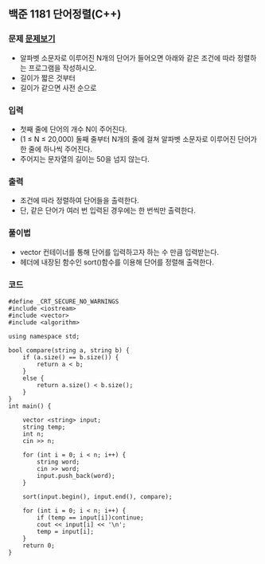 ## 백준 1181 단어정렬(C++)

### 문제 [문제보기](https://www.acmicpc.net/problem/1181)
 - 알파벳 소문자로 이루어진 N개의 단어가 들어오면 아래와 같은 조건에 따라 정렬하는 프로그램을 작성하시오.
 - 길이가 짧은 것부터
 - 길이가 같으면 사전 순으로

### 입력
 - 첫째 줄에 단어의 개수 N이 주어진다. 
 - (1 ≤ N ≤ 20,000) 둘째 줄부터 N개의 줄에 걸쳐 알파벳 소문자로 이루어진 단어가 한 줄에 하나씩 주어진다. 
 - 주어지는 문자열의 길이는 50을 넘지 않는다.

### 출력
 - 조건에 따라 정렬하여 단어들을 출력한다. 
 - 단, 같은 단어가 여러 번 입력된 경우에는 한 번씩만 출력한다.

### 풀이법
 - vector 컨테이너를 통해 단어를 입력하고자 하는 수 만큼 입력받는다.
 - <algorithm> 헤더에 내장된 함수인 sort()함수를 이용해 단어를 정렬해 출력한다.


### 코드
```
#define _CRT_SECURE_NO_WARNINGS
#include <iostream>
#include <vector>
#include <algorithm>

using namespace std;

bool compare(string a, string b) {
    if (a.size() == b.size()) {
        return a < b;
    }
    else {
        return a.size() < b.size();
    }
}
int main() {

    vector <string> input;
    string temp;
    int n;
    cin >> n;

    for (int i = 0; i < n; i++) {
        string word;
        cin >> word;
        input.push_back(word);
    }

    sort(input.begin(), input.end(), compare);

    for (int i = 0; i < n; i++) {
        if (temp == input[i])continue;
        cout << input[i] << '\n';
        temp = input[i];
    }
    return 0;
}
```

